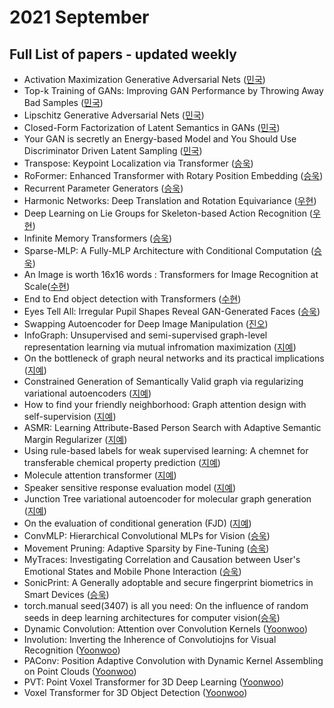 # 2021 September
## Full List of papers - updated weekly
* Activation Maximization Generative Adversarial Nets ([민국](./summary/minguk_01.md))
* Top-k Training of GANs: Improving GAN Performance by Throwing Away Bad Samples ([민국](./summary/minguk_02.md))
* Lipschitz Generative Adversarial Nets ([민국](./summary/minguk_03.md))
* Closed-Form Factorization of Latent Semantics in GANs ([민국](./summary/minguk_04.md))
* Your GAN is secretly an Energy-based Model and You Should Use Discriminator Driven Latent Sampling ([민국](./summary/minguk_05.md))
* Transpose: Keypoint Localization via Transformer ([승욱](./summary/seungwook_01.md))
* RoFormer: Enhanced Transformer with Rotary Position Embedding ([승욱](./summary/seungwook_02.md))
* Recurrent Parameter Generators ([승욱](./summary/woohyeon_01.md))
* Harmonic Networks: Deep Translation and Rotation Equivariance ([우현](./summary/woohyeon_02.md))
* Deep Learning on Lie Groups for Skeleton-based Action Recognition ([우현](./summary/woohyeon_03.md))
* Infinite Memory Transformers ([승욱](./summary/seungwook_07.md))
* Sparse-MLP: A Fully-MLP Architecture with Conditional Computation ([승욱](./summary/seungwook_09.md))
* An Image is worth 16x16 words : Transformers for Image Recognition at Scale([수현](./summary/suhyeon_06.md))
* End to End object detection with Transformers ([수현](./summary/suhyeon_09.md))
* Eyes Tell All: Irregular Pupil Shapes Reveal GAN-Generated Faces ([승욱](./summary/seungwook_10.md))
* Swapping Autoencoder for Deep Image Manipulation  ([진오](./summary/jinoh_06.md))
* InfoGraph: Unsupervised and semi-supervised graph-level representation learning via mutual infromation maximization ([지예](./summary/jiye_1.md))
* On the bottleneck of graph neural networks and its practical implications ([지예](./summary/jiye_2.md))
* Constrained Generation of Semantically Valid graph via regularizing variational autoencoders ([지예](./summary/jiye_3.md))
* How to find your friendly neighborhood: Graph attention design with self-supervision ([지예](./summary/jiye_4.md))
* ASMR: Learning Attribute-Based Person Search with Adaptive Semantic Margin Regularizer ([지예](./summary/jiye_5.md))
* Using rule-based labels for weak supervised learning: A chemnet for transferable chemical property prediction ([지예](./summary/jiye_6.md))
* Molecule attention transformer ([지예](./summary/jiye_7.md))
* Speaker sensitive response evaluation model ([지예](./summary/jiye_8.md))
* Junction Tree variational autoencoder for molecular graph generation ([지예](./summary/jiye_9.md))
* On the evaluation of conditional generation (FJD) ([지예](./summary/jiye_10.md))
* ConvMLP: Hierarchical Convolutional MLPs for Vision ([승욱](./summary/seungwook_13.md))
* Movement Pruning: Adaptive Sparsity by Fine-Tuning ([승욱](./summary/seungwook_15.md))
* MyTraces: Investigating Correlation and Causation between User's Emotional States and Mobile Phone Interaction ([승욱](./summary/seungwook_17.md))
* SonicPrint: A Generally adoptable and secure fingerprint biometrics in Smart Devices ([승욱](./summary/seungwook_19.md))
* torch.manual seed(3407) is all you need: On the influence of random seeds in deep learning architectures for computer vision([승욱](./summary/seungwook_21.md))
* Dynamic Convolution: Attention over Convolution Kernels ([Yoonwoo](./summary/yoonwoo_30_1.md))
* Involution: Inverting the Inherence of Convolutiojns for Visual Recognition ([Yoonwoo](https://ballistic-scarecrow-96b.notion.site/Involution-Inverting-the-Inherence-of-Convolutiojns-for-Visual-Recognition-9c76532894d0415cbddfcc8cfaa21203))
* PAConv: Position Adaptive Convolution with Dynamic Kernel Assembling on Point Clouds ([Yoonwoo](https://ballistic-scarecrow-96b.notion.site/PAConv-Position-Adaptive-Convolution-with-Dynamic-Kernel-Assembling-on-Point-Clouds-018eb2cd7ef1499ea9c6bfe3ed3fd0be))
* PVT: Point Voxel Transformer for 3D Deep Learning ([Yoonwoo](https://ballistic-scarecrow-96b.notion.site/PVT-Point-Voxel-Transformer-for-3D-Deep-Learning-04bdf6709e004216a5caaf6d1f4392c4))
* Voxel Transformer for 3D Object Detection ([Yoonwoo](https://ballistic-scarecrow-96b.notion.site/Voxel-Transformer-for-3D-Object-Detection-49214edb91f044d5bda44a8cce0f3abc))
